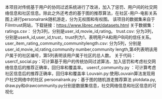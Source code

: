 本项目对传统基于用户的协同过滤系统进行了改进，加入了惩罚、用户间的社交网络信息和社区信息。除此之外还考虑的基于图的推荐算法，在社区-用户-电影关系图上进行personalrank随机游走，分为无权图和有权图。
该项目的数据集来自于Filmtrust网站，下载链接：https://www.librec.net/datasets.html
关于数据集：
ratings.csv：
分为3列，分别是user_id,movie_id,rating。
trust.csv:
分为3列，分别是userA_id,user_id,trust，trust列为1，表明用户A和用户B间的信任关系。
user_item_rating_community_communitylength.csv:
分为5列，分别是user_id,movie_id,rating,community number,community length,第4列表明该用户属于的社区编号，第5列表明该用户属于社区的总人数。
关于代码：
usercf_social.py：可计算基于用户的传统协同过滤算法、加入惩罚和考虑社交网络信息后的推荐正确率，回归率和覆盖率。
usercf_community.py ：可计算考虑社区信息后的推荐正确率，回归率和覆盖率
Louvain.py:使用Louvain算法发现用户社交网络中的社区
personalrank.py：基于图的随机游走推荐算法
plotdata.py, draw.py和drawcommunity.py分别是数据集信息，社交网络信息和社区信息的可视化 
